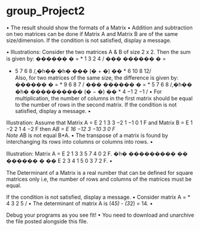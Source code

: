 # group_Project2
• The result should show the formats of a Matrix • Addition and subtraction on two matrices can be done if Matrix A and Matrix B are of the same size/dimension.
If the condition is not satisfied, display a message. 

• Illustrations: Consider the two matrices A &amp; B of size 2 x 2. Then the sum is given by: ������ � = * 1 3 2 4 / ��� ������ � =
* 5 7 6 8 /,�h�� �h� ��� (� + �) �� * 6 10 8 12/  
Also, for two matrices of the same size, the difference is given by: ������ � = * 9 6 8 7 / ��� ������ � = * 5 7 6 8 /,�h�� �h� ���������� 
(� − �) �� * 4 −1 2 −1 / • For multiplication, the number of columns in the first matrix should be equal to the number of rows in the second matrix.
If the condition is not satisfied, display a message. • 

Illustration: Assume that Matrix A = E  2 1 3 3 −2 1 −1 0 1  F and Matrix B = E 1 −2 2 1 4 −2 F then A*B = E 16 −12 3 −10 3 0 F  
Note A*B is not equal B*A. • The transpose of a matrix is found by interchanging its rows into columns or columns into rows. • 

Illustration: Matrix A = E 2 1 3 3 5 7 4 0 2 F. �h� ��������� �� ������ � �� E 2 3 4 1 5 0 3 7 2 F.  • 

The Determinant of a Matrix is a real number that can be defined for square matrices only i.e, the number of rows and columns of the matrices must be equal. 

If the condition is not satisfied, display a message. • Consider matrix A = * 4 3 2 5 /  • The determinant of matrix A is (4*5) - (3*2) = 14. • 

Debug your programs as you see fit! • You need to download and unarchive the file posted alongside this file.
